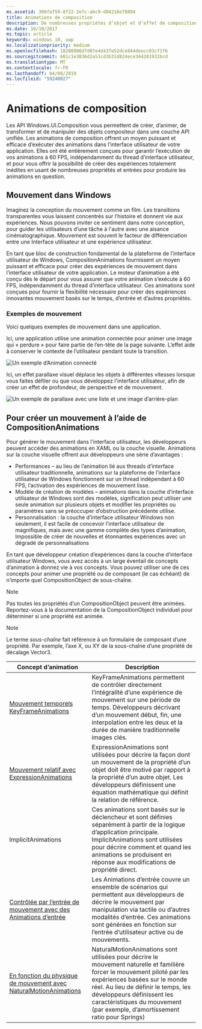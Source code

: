 ```yaml
---
ms.assetid: 386faf59-8f22-2e7c-abc9-d04216e78894
title: Animations de composition
description: De nombreuses propriétés d’objet et d’effet de composition peuvent être animées à l’aide d’animations par images clés et expressions, ce qui permet aux propriétés d’un élément d’interface utilisateur de changer dans le temps ou en fonction d’un calcul.
ms.date: 10/10/2017
ms.topic: article
keywords: windows 10, uwp
ms.localizationpriority: medium
ms.openlocfilehash: 18208986d7d07e4d437e52dce844deecc03cf1f6
ms.sourcegitcommit: 681c1e3836d2a51cd3b31d824ece344281932bcd
ms.translationtype: MT
ms.contentlocale: fr-FR
ms.lasthandoff: 04/08/2019
ms.locfileid: "59240027"
---
```

# <a name="composition-animations"></a>Animations de composition

Les API Windows.UI.Composition vous permettent de créer, d’animer, de transformer et de manipuler des objets compositeur dans une couche API unifiée. Les animations de composition offrent un moyen puissant et efficace d’exécuter des animations dans l’interface utilisateur de votre application. Elles ont été entièrement conçues pour garantir l’exécution de vos animations à 60 FPS, indépendamment du thread d’interface utilisateur, et pour vous offrir la possibilité de créer des expériences totalement inédites en usant de nombreuses propriétés et entrées pour produire les animations en question.

## <a name="motion-in-windows"></a>Mouvement dans Windows

Imaginez la conception du mouvement comme un film. Les transitions transparentes vous laissent concentrés sur l’histoire et donnent vie aux expériences. Nous pouvons inviter ce sentiment dans notre conception, pour guider les utilisateurs d’une tâche à l'autre avec une aisance cinématographique. Mouvement est souvent le facteur de différenciation entre une Interface utilisateur et une expérience utilisateur.

En tant que bloc de construction fondamental de la plateforme de l’interface utilisateur de Windows, CompositionAnimations fournissent un moyen puissant et efficace pour créer des expériences de mouvement dans l’interface utilisateur de votre application. Le moteur d’animation a été conçu dès le départ pour vous assurer que votre animation s’exécute à 60 FPS, indépendamment du thread d’interface utilisateur. Ces animations sont conçues pour fournir la flexibilité nécessaire pour créer des expériences innovantes mouvement basés sur le temps, d’entrée et d’autres propriétés.

### <a name="examples-of-motion"></a>Exemples de mouvement

Voici quelques exemples de mouvement dans une application.

Ici, une application utilise une animation connectée pour animer une image qui « perdure » pour faire partie de l’en-tête de la page suivante. L’effet aide à conserver le contexte de l’utilisateur pendant toute la transition.

![Un exemple d’Animation connecté](images/animation/connected-animation-example.gif)

Ici, un effet parallaxe visuel déplace les objets à différentes vitesses lorsque vous faites défiler ou que vous développez l'interface utilisateur, afin de créer un effet de profondeur, de perspective et de mouvement.

![Un exemple de parallaxe avec une liste et une image d’arrière-plan](images/animation/parallax-example.gif)

## <a name="using-compositionanimations-to-create-motion"></a>Pour créer un mouvement à l’aide de CompositionAnimations

Pour générer le mouvement dans l’interface utilisateur, les développeurs peuvent accéder des animations en XAML ou la couche visuelle. Animations sur la couche visuelle offrent aux développeurs une série d’avantages :

- Performances – au lieu de l’animation lié aux threads d’interface utilisateur traditionnelle, animations sur la plateforme de l’interface utilisateur de Windows fonctionnent sur un thread indépendant à 60 FPS, l’activation des expériences de mouvement lisse.
- Modèle de création de modèles – animations dans la couche d’interface utilisateur de Windows sont des modèles, signification peut utiliser une seule animation sur plusieurs objets et modifier les propriétés ou paramètres sans se préoccuper d’obstruction précédente utilise.
- Personnalisation : la couche d’interface utilisateur Windows non seulement, il est facile de concevoir l’interface utilisateur de magnifiques, mais avec une gamme complète des types d’animation, Impossible de créer de nouvelles et étonnantes expériences avec un dégradé de personnalisations

En tant que développeur création d’expériences dans la couche d’interface utilisateur Windows, vous avez accès à un large éventail de concepts d’animation à donnez vie à vos concepts. Vous pouvez utiliser une de ces concepts pour animer une propriété ou de composant (le cas échéant) de n’importe quel CompositionObject de sous-chaîne.

> [!NOTE]
> Pas toutes les propriétés d’un CompositionObject peuvent être animées. Reportez-vous à la documentation de la CompositionObject individuel pour déterminer si une propriété est animée.

> [!NOTE]
> Le terme _sous-chaîne_ fait référence à un formulaire de composant d’une propriété. Par exemple, l’axe X, ou XY de la sous-chaîne d’une propriété de décalage Vector3.

| Concept d’animation | Description |
| ----------------- | ----------- |
| [Mouvement temporels KeyFrameAnimations](time-animations.md)  | KeyFrameAnimations permettent de contrôler directement l’intégralité d’une expérience de mouvement sur une période de temps. Développeurs décrivant d’un mouvement début, fin, une interpolation entre les deux et la durée de manière traditionnelle images clés. |
| [Mouvement relatif avec ExpressionAnimations](relation-animations.md)  | ExpressionAnimations sont utilisées pour décrire la façon dont un mouvement de la propriété d’un objet doit être motivé par rapport à la propriété d’un autre objet. Les développeurs définissent une équation mathématique qui définit la relation de référence. |
| ImplicitAnimations | Ces animations sont basés sur le déclencheur et sont définies séparément à partir de la logique d’application principale. ImplicitAnimations sont utilisées pour décrire comment et quand les animations se produisent en réponse aux modifications de propriété direct. |
| [Contrôlée par l’entrée de mouvement avec des Animations d’entrée](input-driven-animations.md)  | Les Animations d’entrée couvre un ensemble de scénarios qui permettent aux développeurs de décrire le mouvement par manipulation via tactile ou d’autres modalités d’entrée. Ces animations sont générées en fonction sur l’entrée d’utilisateur active ou de mouvements. |
| [En fonction du physique de mouvement avec NaturalMotionAnimations](natural-animations.md)  | NaturalMotionAnimations sont utilisées pour décrire le mouvement naturelle et familière forcer le mouvement piloté par les expériences basées sur le monde réel. Au lieu de définir le temps, les développeurs définissent les caractéristiques du mouvement (par exemple, d’amortissement ratio pour Springs) |